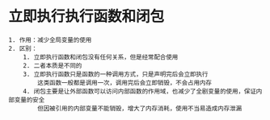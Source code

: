 # 立即执行执行函数和闭包
    1. 作用：减少全局变量的使用
    2. 区别：
        1. 立即执行函数和闭包没有任何关系，但是经常配合使用
        2. 二者本质是不同的
        3. 立即执行函数只是函数的一种调用方式，只是声明完后会立即执行
            这类函数一般都是调用一次，调用完后会立即销毁，不会占用内存
        4. 闭包主要是让外部函数可以访问内部函数的作用域，也减少了全剧变量的使用，保证内部变量的安全
            但因被引用的内部变量不能销毁，增大了内存消耗，使用不当易造成内存泄漏

